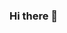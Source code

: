 ### Hi there 👋

<!--
**vbylen/vbylen** is a ✨ _special_ ✨ repository because its `README.md` (this file) appears on your GitHub profile.

Here are some ideas to get you started:

- 🔭 I’m currently working on Thanks App
- 🌱 I’m currently learning mobile app development.
- 👯 I’m looking to collaborate with great people.
- 🤔 I’m looking for help with everything :-).
- 💬 Ask me about your dreams and goals.
- 📫 How to reach me: jimi@thx.app.
-->
